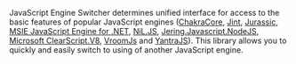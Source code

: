 JavaScript Engine Switcher determines unified interface for access to the basic features of popular JavaScript engines ([ChakraCore](https://github.com/chakra-core/ChakraCore), [Jint](https://github.com/sebastienros/jint), [Jurassic](https://github.com/paulbartrum/jurassic), [MSIE JavaScript Engine for .NET](https://github.com/Taritsyn/MsieJavaScriptEngine), [NiL.JS](https://github.com/nilproject/NiL.JS), [Jering.Javascript.NodeJS](https://github.com/JeringTech/Javascript.NodeJS), [Microsoft ClearScript.V8](https://github.com/Microsoft/ClearScript), [VroomJs](https://github.com/pauldotknopf/vroomjs-core) and [YantraJS](https://yantrajs.com/)).
This library allows you to quickly and easily switch to using of another JavaScript engine.